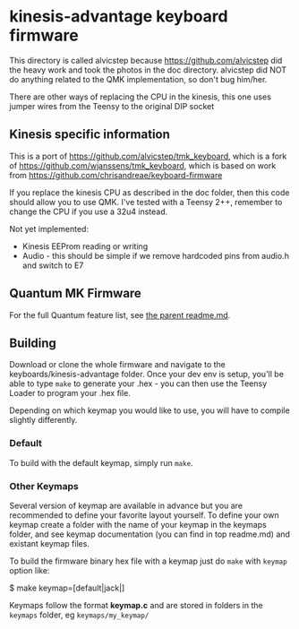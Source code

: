 kinesis-advantage keyboard firmware
======================

This directory is called alvicstep because https://github.com/alvicstep did the heavy work and took the photos in the doc directory.
alvicstep did NOT do anything related to the QMK implementation, so don't bug him/her. 

There are other ways of replacing the CPU in the kinesis, this one uses jumper wires from the Teensy to the original DIP socket


## Kinesis specific information
This is a port of https://github.com/alvicstep/tmk_keyboard, 
which is a fork of https://github.com/wjanssens/tmk_keyboard, 
which is based on work from https://github.com/chrisandreae/keyboard-firmware

If you replace the kinesis CPU as described in the doc folder, then this code should allow you to use QMK. 
I've tested with a Teensy 2++, remember to change the CPU if you use a 32u4 instead. 

Not yet implemented: 
- Kinesis EEProm reading or writing
- Audio - this should be simple if we remove hardcoded pins from audio.h and switch to E7



## Quantum MK Firmware

For the full Quantum feature list, see [the parent readme.md](/docs/README.md).

## Building

Download or clone the whole firmware and navigate to the keyboards/kinesis-advantage folder. Once your dev env is setup, you'll be able to type `make` to generate your .hex - you can then use the Teensy Loader to program your .hex file. 

Depending on which keymap you would like to use, you will have to compile slightly differently.

### Default

To build with the default keymap, simply run `make`.

### Other Keymaps

Several version of keymap are available in advance but you are recommended to define your favorite layout yourself. To define your own keymap create a folder with the name of your keymap in the keymaps folder, and see keymap documentation (you can find in top readme.md) and existant keymap files.

To build the firmware binary hex file with a keymap just do `make` with `keymap` option like:

$ make keymap=[default|jack|<name>]

Keymaps follow the format **__keymap.c__** and are stored in folders in the `keymaps` folder, eg `keymaps/my_keymap/`
